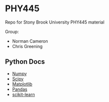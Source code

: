 # PHY445
Repo for Stony Brook University PHY445 material

Group:
* Norman Cameron 
* Chris Greening 

## Python Docs
* [Numpy](https://numpy.org/devdocs/reference/index.html)
* [Scipy](https://docs.scipy.org/doc/scipy/reference/)
* [Matplotlib](https://matplotlib.org/contents.html)
* [Pandas](https://pandas.pydata.org/pandas-docs/stable/user_guide/index.html#user-guide)
* [scikit-learn](https://scikit-learn.org/stable/)
